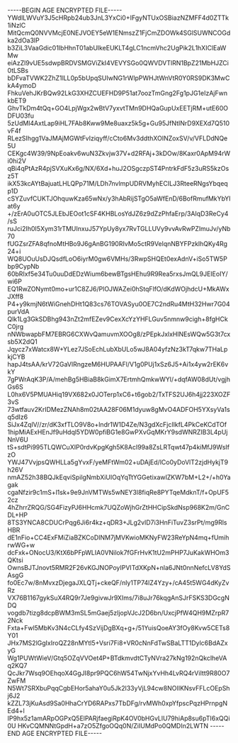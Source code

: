 -----BEGIN AGE ENCRYPTED FILE-----
YWdlLWVuY3J5cHRpb24ub3JnL3YxCi0+IFgyNTUxOSBiazNZMFF4d0ZTTk1iNzlC
MitQcmQ0NVVMcjE0NEJVOEY5eW1ENmszZ1FjCmZDOWk4SGlSUWNCOGdka2dOa3lP
b3ZiL3VaaGdic01IbHhnT01abUlkeEUKLT4gLC1ncmVhc2UgPik2L1hXIClEaWMw
eiAzZl9vUE5sdwpBRDVSMGViZkI4VEVYSGo0QWVDVTlRN1BpZ21MbHJZCi0tLSBs
bDFvaTVWK2ZhZ1lLL0p5bUpqSUIwNG1rWlpPWHJtWnVtR0Y0RS9DK3MwCkA4ymoD
FhkuVehJKrBQw92LkG3XHZCUEFHD9P51at7oozTmGng2Fg1pJG1eIzAjFwnkbET9
GhvTkDm4tQq+GO4LpjWgx2wBtV7yxvtTMn9DHQaGupUxEETjRM+utE60ODFU03fu
5zUdMl4AxtLap9iHL7FAb8Kww9Me8uaxz5k5g+Gu95JfNtINrD9XEXd7Q510vF4f
RLezSIhgg1VaJMAjMGWtFvIziqyff/cCto6Mv3ddthXOINZoxSV/v/VFLDdNQe5U
CEKgc4W39/9NpEoakv6wuN3Zkvjw37V+d2RFAj+3kDOw/8Kaxr0ApM94rWi0hi2V
qBi4qPtAzR4pjSVXuKx6g/NX/6Xd+huJ2OSgczpST4PntrkFdF5z3uRS5kzOsz5T
ikX53kcAYtBajuatLHLQPp71M/LDh7nvlmpUDRVMyhECILJ3RteeRNgsYbqeqp1D
cSYZuvfCUKTJOhquwKza65wNx/y3hAbRijSTgO5aWfEnD/6BofRmufMkYbYIat6y
+/zErA0uOTC5JLEbJEOot1cSF4KHBLosYdJZ6z9dZzPhfaErp/3AIqD3ReCy4/sS
ruJci2Ih0I5Xym31rTMUInxuJ57YpUy8yx7RvTGLLUVy9vvAvRwPZlmuJv/yNb70
fUGZsrZFA8qfnoMtHBo9J6gAnBG190RIvMo5ctR9VelqnNBYFPzklhQKy4Rg24+i
WQ8UOuUsDJQsdfLoO6iyrM0gw6VMHs/3RwpSHQEt0exAdnV+iSo5TW5Pbp9CypNb
60bRIxf5e34Tu0uuDdEDzWium6bewBTgsHEhu9R9Rea5rxsJmQL9JEIEoIY/wi6P
EQ1RwZONymt0mo+ur1C8ZJ6/PlOJWAZei0hStqFlfO/dKdWOjhdcU+MkAWxJXff8
P4+y9kmjN6tWiGnehDHt1Q83cs76TOVASyu0OE7C2ndRu4MtH32Hwr7G04purVdA
Qlk1Lg3GkSDBhg943nZt2mfEZev9CexXcYzYHFLGuv5nmnw9cigh+8fgHCkC0jrg
nNWbwapbFM7EBRG6CXWvQamuvmXOOg8/zPEpkJxlxHlNEsWQw5G3t7cxsb5X2dQ1
Jqycz7xWatcx8W+YLez7JSoEchLubXbULo5wJ8A04yfzNz3kT7qkw7THaLpkjCYB
hapJ4tsAA/krV72GaVlRngzeM6HUPAAFl/V1g0PUj1xSz6J5+Ai1x4yw2rEK6vkY
7gPWrAqK3P/A/mehBg5HBiaB8kGimX7ErtmhQmkwWYl/+dqfAW08dUt/vgjhGs6S
L0hx6V5PMUAHiq19VX682x0JOTerp1xC6+t6gob2/TxTFS2UJ6h4jj223XOZF3vS
73wtfauv2KrIDMezZNAh8m02tAA28F06M1dyuw8gMvO4ADFOH5YXsyVa1sq5dIz6
SiJx4ZqlV//zr/dK3xfTLO9V8o+lndr1W1D4Ze/N3gdXcFjcIlkfL4PkCeKCdTOf
1hipMiAExHEnJf9uHdql5YDW0pfiBG1e8GwPXvGqMKrY9sdWNRZIB3L4pUjNnV6U
tS+sdtPi995TLQWCuXIP0rdvKpgKgh5K8AcI99a8ZsLRTqwt47p4kiMfJ9WsIfzO
YWJ47VvjpsQWHLLa5gYvxF/yeMFtWm02+uDAjEd/lCo0yDoVlT2zjdHykjT9h26V
nmAZ52h38BQJkEqviSpilgNmbXiUIOqYqTtYGGetixawIZKW7bM+L2+/+h0Yagak
cgaNfzir9c1mS+l1sk+9e9JnVMTWs5wNEY3l8fiqRe8PYTqeMdknT/f+OpUF52cz
4hZhrrZRQG/SG4FizyPJ6HHcmk7UQZoWjhGrZtHHCipSkdNsp968K2m/GnCDL+HP
8TS3YNCA8CDUCrPqg6Ji6r4kz+qDR3+JLg2vlD7i3HnFiTuvZ3srPt/mg9RlsHBR
dE1nFio+CC4ExFMiZiaBZKCoDINM7jMVKwioMKNyFW23ReYpN4mq+fUmihrwWG+w
dcFxk+ONocU3/KtX6bPFpWLIA0VNilok7fGFrHvK1tU2mPHP7JuKakWHOm3QKtsi
OwnsBJTJnovt5RMR2F26vKGJNOPoyIPVITdXKpN+nla6JNt0nnNefcLV8YdSAsgG
fo0Ec7w/8nMvxzDjegaJXLQTj+ckeQF/nly1TP74lZ4Yzy+/cA45t5WG4dKyZvRz
VX76B1167gykSuX4RQ9r7Je9givwJr9XIms/7i8uJr76kqgAnSJrFSKS3DGcgNDQ
vogdb7tizg8dcpBWM3mSL5mGaej5zIjopVJcJ2D6bn/UxcjPfW4QH9MZrpR72Nck
Fxta+Fwl5MbKv3N4cCLfy4SzVijDgBXq+g+/51YuisQoeAY3fOy8Kvw5CETs8Y01
JHx7MS2lGgIxIroQZ28nMYtl5+Vsri7Fi8+VR0cNnFdTwSBaLTT1Dylc6BdAZxyG
Wg1PUWtWieV/Gtq5OZqVVOet4P+BTdkmvdtCTyNVra27kNg192nQkclheVAq2KQ7
QcJkr7Wsq9OEhqoX4GgJI8pr9PQC6hW54TwNjxYvHh4LvRQ4rViItt9R80O7ZwFM
N5Wt7SRXbuPqqCgbEHor5ahaY0u5Jk2l33yVjL94cw8NOIIKNsvFFLcOEpShj6J2
kZZL73jKuAsd9Sa0HhaCrYD6RAPxs7TbDFg/rvMWh0xpYfpscPqzHPrnpgNEd4+l
IP9hx5z1amARpOGPxQ5ElPARjfaegiRpK4OV0bHGvLlU79hiAp8su6pTI6xQQi0U
HKvCQMNNtGpdH+a7zO5ZfgoOQq0N/ZiIUMdPo0QMDIn2LWTN
-----END AGE ENCRYPTED FILE-----

